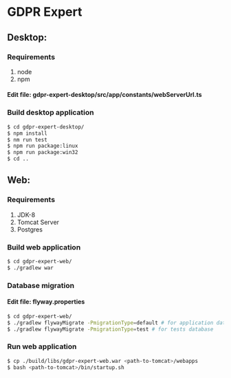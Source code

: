 # GDPR Expert

## Desktop:

### Requirements

1. node
2. npm
   
#### Edit file: gdpr-expert-desktop/src/app/constants/webServerUrl.ts

### Build desktop application

```bash
$ cd gdpr-expert-desktop/
$ npm install
$ nm run test
$ npm run package:linux
$ npm run package:win32
$ cd ..
```

## Web:

### Requirements

1. JDK-8
2. Tomcat Server
3. Postgres
   
### Build web application

```bash
$ cd gdpr-expert-web/
$ ./gradlew war
```

### Database migration

#### Edit file: flyway.properties


```bash
$ cd gdpr-expert-web/
$ ./gradlew flywayMigrate -PmigrationType=default # for application database
$ ./gradlew flywayMigrate -PmigrationType=test # for tests database
```

### Run web application
```bash
$ cp ./build/libs/gdpr-expert-web.war <path-to-tomcat>/webapps
$ bash <path-to-tomcat>/bin/startup.sh
```



